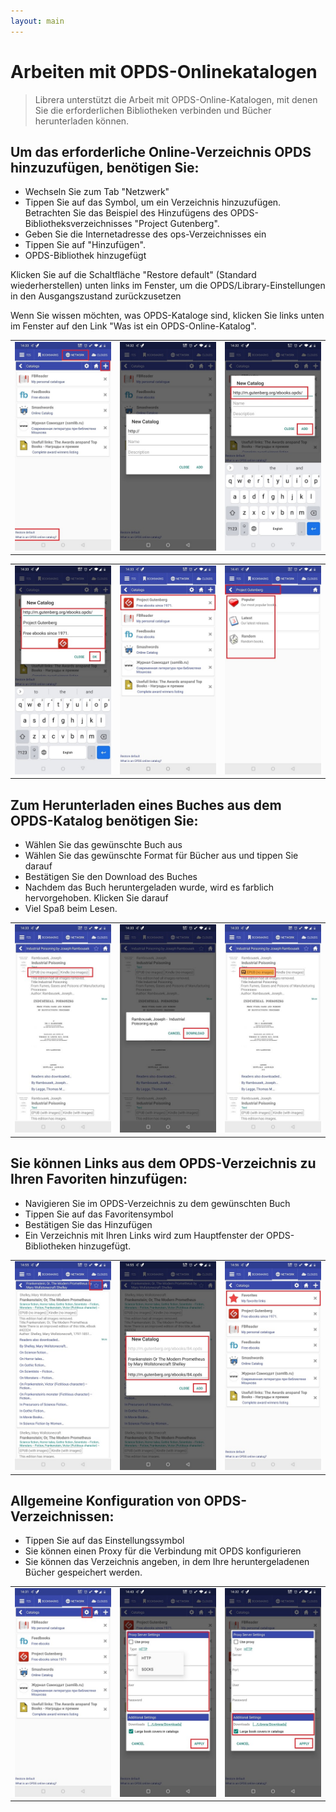 ```yaml
---
layout: main
---
```


# Arbeiten mit OPDS-Onlinekatalogen

> Librera unterstützt die Arbeit mit OPDS-Online-Katalogen, mit denen Sie die erforderlichen Bibliotheken verbinden und Bücher herunterladen können.

## Um das erforderliche Online-Verzeichnis OPDS hinzuzufügen, benötigen Sie:
* Wechseln Sie zum Tab &quot;Netzwerk&quot;
* Tippen Sie auf das Symbol, um ein Verzeichnis hinzuzufügen. Betrachten Sie das Beispiel des Hinzufügens des OPDS-Bibliotheksverzeichnisses &quot;Project Gutenberg&quot;.
* Geben Sie die Internetadresse des ops-Verzeichnisses ein
* Tippen Sie auf &quot;Hinzufügen&quot;.
* OPDS-Bibliothek hinzugefügt

Klicken Sie auf die Schaltfläche &quot;Restore default&quot; (Standard wiederherstellen) unten links im Fenster, um die OPDS/Library-Einstellungen in den Ausgangszustand zurückzusetzen

Wenn Sie wissen möchten, was OPDS-Kataloge sind, klicken Sie links unten im Fenster auf den Link &quot;Was ist ein OPDS-Online-Katalog&quot;.

||||
|-|-|-|
|![](1.jpg)|![](2.jpg)|![](3.jpg)|

||||
|-|-|-|
|![](4.jpg)|![](5.jpg)|![](6.jpg)|


## Zum Herunterladen eines Buches aus dem OPDS-Katalog benötigen Sie:
* Wählen Sie das gewünschte Buch aus
* Wählen Sie das gewünschte Format für Bücher aus und tippen Sie darauf
* Bestätigen Sie den Download des Buches
* Nachdem das Buch heruntergeladen wurde, wird es farblich hervorgehoben. Klicken Sie darauf
* Viel Spaß beim Lesen.

||||
|-|-|-|
|![](7.jpg)|![](8.jpg)|![](9.jpg)|


## Sie können Links aus dem OPDS-Verzeichnis zu Ihren Favoriten hinzufügen:
* Navigieren Sie im OPDS-Verzeichnis zu dem gewünschten Buch
* Tippen Sie auf das Favoritensymbol
* Bestätigen Sie das Hinzufügen
* Ein Verzeichnis mit Ihren Links wird zum Hauptfenster der OPDS-Bibliotheken hinzugefügt.

||||
|-|-|-|
|![](10.jpg)|![](11.jpg)|![](12.jpg)|


## Allgemeine Konfiguration von OPDS-Verzeichnissen:
* Tippen Sie auf das Einstellungssymbol
* Sie können einen Proxy für die Verbindung mit OPDS konfigurieren
* Sie können das Verzeichnis angeben, in dem Ihre heruntergeladenen Bücher gespeichert werden.

||||
|-|-|-|
|![](17.jpg)|![](18.jpg)|![](19.jpg)|






